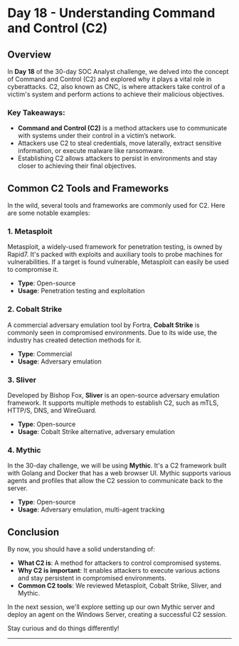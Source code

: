 # Day 18 - Understanding Command and Control (C2)

## Overview

In **Day 18** of the 30-day SOC Analyst challenge, we delved into the concept of Command and Control (C2) and explored why it plays a vital role in cyberattacks. C2, also known as CNC, is where attackers take control of a victim's system and perform actions to achieve their malicious objectives.

### Key Takeaways:
- **Command and Control (C2)** is a method attackers use to communicate with systems under their control in a victim’s network.
- Attackers use C2 to steal credentials, move laterally, extract sensitive information, or execute malware like ransomware.
- Establishing C2 allows attackers to persist in environments and stay closer to achieving their final objectives.

## Common C2 Tools and Frameworks

In the wild, several tools and frameworks are commonly used for C2. Here are some notable examples:

### 1. **Metasploit**
Metasploit, a widely-used framework for penetration testing, is owned by Rapid7. It's packed with exploits and auxiliary tools to probe machines for vulnerabilities. If a target is found vulnerable, Metasploit can easily be used to compromise it.

- **Type**: Open-source
- **Usage**: Penetration testing and exploitation

### 2. **Cobalt Strike**
A commercial adversary emulation tool by Fortra, **Cobalt Strike** is commonly seen in compromised environments. Due to its wide use, the industry has created detection methods for it.

- **Type**: Commercial
- **Usage**: Adversary emulation

### 3. **Sliver**
Developed by Bishop Fox, **Sliver** is an open-source adversary emulation framework. It supports multiple methods to establish C2, such as mTLS, HTTP/S, DNS, and WireGuard.

- **Type**: Open-source
- **Usage**: Cobalt Strike alternative, adversary emulation

### 4. **Mythic**
In the 30-day challenge, we will be using **Mythic**. It's a C2 framework built with Golang and Docker that has a web browser UI. Mythic supports various agents and profiles that allow the C2 session to communicate back to the server.

- **Type**: Open-source
- **Usage**: Adversary emulation, multi-agent tracking

## Conclusion

By now, you should have a solid understanding of:
- **What C2 is**: A method for attackers to control compromised systems.
- **Why C2 is important**: It enables attackers to execute various actions and stay persistent in compromised environments.
- **Common C2 tools**: We reviewed Metasploit, Cobalt Strike, Sliver, and Mythic.

In the next session, we'll explore setting up our own Mythic server and deploy an agent on the Windows Server, creating a successful C2 session.

Stay curious and do things differently!

---

